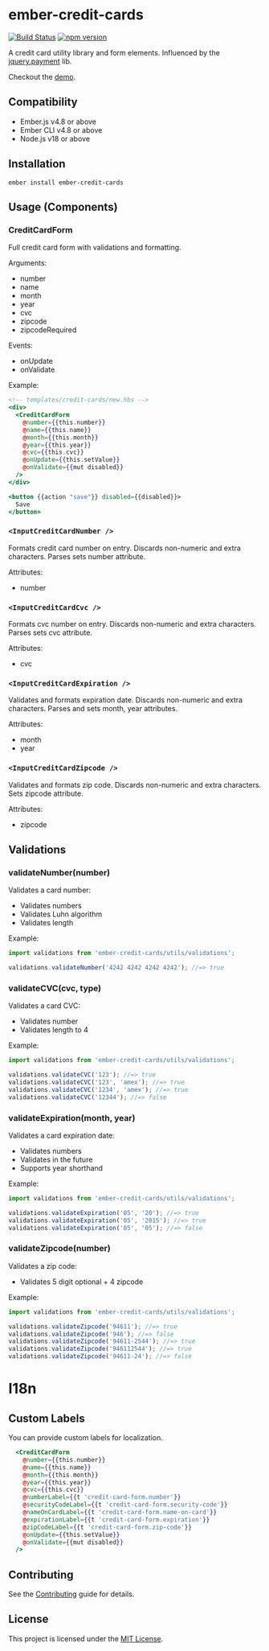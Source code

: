 # ember-credit-cards

[![Build Status](https://travis-ci.org/arenoir/ember-credit-cards.svg)](https://travis-ci.org/arenoir/ember-credit-cards)
[![npm version](https://badge.fury.io/js/ember-credit-cards.svg)](https://badge.fury.io/js/ember-credit-cards)

A credit card utility library and form elements. Influenced by the [jquery.payment](https://github.com/stripe/jquery.payment) lib.

Checkout the [demo](https://arenoir.github.io/ember-credit-cards/).


## Compatibility

* Ember.js v4.8 or above
* Ember CLI v4.8 or above
* Node.js v18 or above


## Installation

```
ember install ember-credit-cards
```


## Usage (Components)

### CreditCardForm
Full credit card form with validations and formatting.

Arguments:
  * number
  * name
  * month
  * year
  * cvc
  * zipcode
  * zipcodeRequired

Events:
  * onUpdate
  * onValidate


Example:

``` hbs
<!-- templates/credit-cards/new.hbs -->
<div>
  <CreditCardForm
    @number={{this.number}}
    @name={{this.name}}
    @month={{this.month}}
    @year={{this.year}}
    @cvc={{this.cvc}}
    @onUpdate={{this.setValue}}
    @onValidate={{mut disabled}}
  />
</div>

<button {{action "save"}} disabled={{disabled}}>
  Save
</button>
```



### `<InputCreditCardNumber />`
Formats credit card number on entry. Discards non-numeric and extra characters. Parses sets number attribute.

Attributes:
  * number

### `<InputCreditCardCvc />`

Formats cvc number on entry. Discards non-numeric and extra characters. Parses sets cvc attribute.

Attributes:
  * cvc

### `<InputCreditCardExpiration />`

Validates and formats expiration date. Discards non-numeric and extra characters. Parses and sets month, year attributes.

Attributes:
  * month
  * year


### `<InputCreditCardZipcode />`

Validates and formats zip code. Discards non-numeric and extra characters. Sets zipcode attribute.

Attributes:
  * zipcode


## Validations

### validateNumber(number)

Validates a card number:

* Validates numbers
* Validates Luhn algorithm
* Validates length

Example:

``` javascript
import validations from 'ember-credit-cards/utils/validations';

validations.validateNumber('4242 4242 4242 4242'); //=> true
```

### validateCVC(cvc, type)

Validates a card CVC:

* Validates number
* Validates length to 4

Example:

``` javascript
import validations from 'ember-credit-cards/utils/validations';

validations.validateCVC('123'); //=> true
validations.validateCVC('123', 'amex'); //=> true
validations.validateCVC('1234', 'amex'); //=> true
validations.validateCVC('12344'); //=> false
```

### validateExpiration(month, year)

Validates a card expiration date:

* Validates numbers
* Validates in the future
* Supports year shorthand

Example:

``` javascript
import validations from 'ember-credit-cards/utils/validations';

validations.validateExpiration('05', '20'); //=> true
validations.validateExpiration('05', '2015'); //=> true
validations.validateExpiration('05', '05'); //=> false
```

### validateZipcode(number)

Validates a zip code:

* Validates 5 digit optional + 4 zipcode

Example:

``` javascript
import validations from 'ember-credit-cards/utils/validations';

validations.validateZipcode('94611'); //=> true
validations.validateZipcode('946'); //=> false
validations.validateZipcode('94611-2544'); //=> true
validations.validateZipcode('946112544'); //=> true
validations.validateZipcode('94611-24'); //=> false

```

# I18n

## Custom Labels

You can provide custom labels for localization.

``` hbs
  <CreditCardForm
    @number={{this.number}}
    @name={{this.name}}
    @month={{this.month}}
    @year={{this.year}}
    @cvc={{this.cvc}}
    @numberLabel={{t 'credit-card-form.number'}}
    @securityCodeLabel={{t 'credit-card-form.security-code'}}
    @nameOnCardLabel={{t 'credit-card-form.name-on-card'}}
    @expirationLabel={{t 'credit-card-form.expiration'}}
    @zipCodeLabel={{t 'credit-card-form.zip-code'}}
    @onUpdate={{this.setValue}}
    @onValidate={{mut disabled}}
  />
```

## Contributing

See the [Contributing](CONTRIBUTING.md) guide for details.


## License

This project is licensed under the [MIT License](LICENSE.md).
